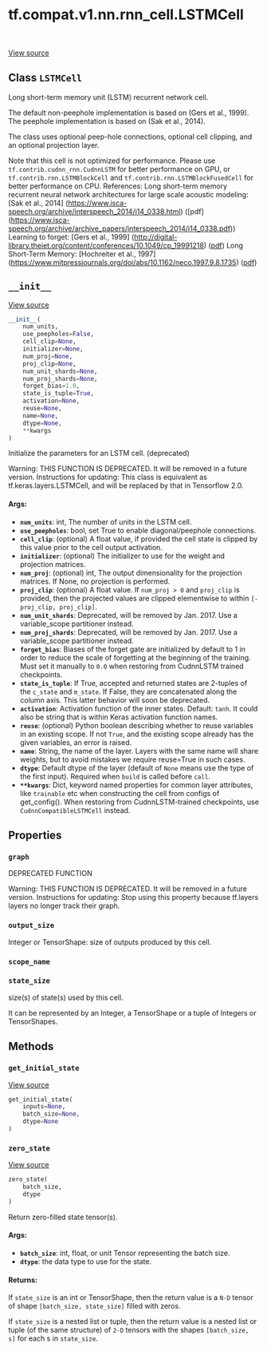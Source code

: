 <div itemscope itemtype="http://developers.google.com/ReferenceObject">
<meta itemprop="name" content="tf.compat.v1.nn.rnn_cell.LSTMCell" />
<meta itemprop="path" content="Stable" />
<meta itemprop="property" content="graph"/>
<meta itemprop="property" content="output_size"/>
<meta itemprop="property" content="scope_name"/>
<meta itemprop="property" content="state_size"/>
<meta itemprop="property" content="__init__"/>
<meta itemprop="property" content="get_initial_state"/>
<meta itemprop="property" content="zero_state"/>
</div>

# tf.compat.v1.nn.rnn_cell.LSTMCell

<!-- Insert buttons and diff -->

<table class="tfo-notebook-buttons tfo-api" align="left">
</table>

<a target="_blank" href="/code/stable/tensorflow/python/ops/rnn_cell_impl.py">View source</a>



## Class `LSTMCell`

Long short-term memory unit (LSTM) recurrent network cell.



<!-- Placeholder for "Used in" -->

The default non-peephole implementation is based on (Gers et al., 1999).
The peephole implementation is based on (Sak et al., 2014).

The class uses optional peep-hole connections, optional cell clipping, and
an optional projection layer.

Note that this cell is not optimized for performance. Please use
`tf.contrib.cudnn_rnn.CudnnLSTM` for better performance on GPU, or
`tf.contrib.rnn.LSTMBlockCell` and `tf.contrib.rnn.LSTMBlockFusedCell` for
better performance on CPU.
References:
  Long short-term memory recurrent neural network architectures for large
  scale acoustic modeling:
    [Sak et al., 2014]
    (https://www.isca-speech.org/archive/interspeech_2014/i14_0338.html)
    ([pdf]
    (https://www.isca-speech.org/archive/archive_papers/interspeech_2014/i14_0338.pdf))
  Learning to forget:
    [Gers et al., 1999]
    (http://digital-library.theiet.org/content/conferences/10.1049/cp_19991218)
    ([pdf](https://arxiv.org/pdf/1409.2329.pdf))
  Long Short-Term Memory:
    [Hochreiter et al., 1997]
    (https://www.mitpressjournals.org/doi/abs/10.1162/neco.1997.9.8.1735)
    ([pdf](http://ml.jku.at/publications/older/3504.pdf))

<h2 id="__init__"><code>__init__</code></h2>

<a target="_blank" href="/code/stable/tensorflow/python/ops/rnn_cell_impl.py">View source</a>

``` python
__init__(
    num_units,
    use_peepholes=False,
    cell_clip=None,
    initializer=None,
    num_proj=None,
    proj_clip=None,
    num_unit_shards=None,
    num_proj_shards=None,
    forget_bias=1.0,
    state_is_tuple=True,
    activation=None,
    reuse=None,
    name=None,
    dtype=None,
    **kwargs
)
```

Initialize the parameters for an LSTM cell. (deprecated)

Warning: THIS FUNCTION IS DEPRECATED. It will be removed in a future version.
Instructions for updating:
This class is equivalent as tf.keras.layers.LSTMCell, and will be replaced by that in Tensorflow 2.0.

#### Args:


* <b>`num_units`</b>: int, The number of units in the LSTM cell.
* <b>`use_peepholes`</b>: bool, set True to enable diagonal/peephole connections.
* <b>`cell_clip`</b>: (optional) A float value, if provided the cell state is clipped
  by this value prior to the cell output activation.
* <b>`initializer`</b>: (optional) The initializer to use for the weight and
  projection matrices.
* <b>`num_proj`</b>: (optional) int, The output dimensionality for the projection
  matrices.  If None, no projection is performed.
* <b>`proj_clip`</b>: (optional) A float value.  If `num_proj > 0` and `proj_clip` is
  provided, then the projected values are clipped elementwise to within
  `[-proj_clip, proj_clip]`.
* <b>`num_unit_shards`</b>: Deprecated, will be removed by Jan. 2017. Use a
  variable_scope partitioner instead.
* <b>`num_proj_shards`</b>: Deprecated, will be removed by Jan. 2017. Use a
  variable_scope partitioner instead.
* <b>`forget_bias`</b>: Biases of the forget gate are initialized by default to 1 in
  order to reduce the scale of forgetting at the beginning of the
  training. Must set it manually to `0.0` when restoring from CudnnLSTM
  trained checkpoints.
* <b>`state_is_tuple`</b>: If True, accepted and returned states are 2-tuples of the
  `c_state` and `m_state`.  If False, they are concatenated along the
  column axis.  This latter behavior will soon be deprecated.
* <b>`activation`</b>: Activation function of the inner states.  Default: `tanh`. It
  could also be string that is within Keras activation function names.
* <b>`reuse`</b>: (optional) Python boolean describing whether to reuse variables in
  an existing scope.  If not `True`, and the existing scope already has
  the given variables, an error is raised.
* <b>`name`</b>: String, the name of the layer. Layers with the same name will share
  weights, but to avoid mistakes we require reuse=True in such cases.
* <b>`dtype`</b>: Default dtype of the layer (default of `None` means use the type of
  the first input). Required when `build` is called before `call`.
* <b>`**kwargs`</b>: Dict, keyword named properties for common layer attributes, like
  `trainable` etc when constructing the cell from configs of get_config().
  When restoring from CudnnLSTM-trained checkpoints, use
  `CudnnCompatibleLSTMCell` instead.



## Properties

<h3 id="graph"><code>graph</code></h3>

DEPRECATED FUNCTION

Warning: THIS FUNCTION IS DEPRECATED. It will be removed in a future version.
Instructions for updating:
Stop using this property because tf.layers layers no longer track their graph.

<h3 id="output_size"><code>output_size</code></h3>

Integer or TensorShape: size of outputs produced by this cell.


<h3 id="scope_name"><code>scope_name</code></h3>




<h3 id="state_size"><code>state_size</code></h3>

size(s) of state(s) used by this cell.

It can be represented by an Integer, a TensorShape or a tuple of Integers
or TensorShapes.



## Methods

<h3 id="get_initial_state"><code>get_initial_state</code></h3>

<a target="_blank" href="/code/stable/tensorflow/python/ops/rnn_cell_impl.py">View source</a>

``` python
get_initial_state(
    inputs=None,
    batch_size=None,
    dtype=None
)
```




<h3 id="zero_state"><code>zero_state</code></h3>

<a target="_blank" href="/code/stable/tensorflow/python/ops/rnn_cell_impl.py">View source</a>

``` python
zero_state(
    batch_size,
    dtype
)
```

Return zero-filled state tensor(s).


#### Args:


* <b>`batch_size`</b>: int, float, or unit Tensor representing the batch size.
* <b>`dtype`</b>: the data type to use for the state.


#### Returns:

If `state_size` is an int or TensorShape, then the return value is a
`N-D` tensor of shape `[batch_size, state_size]` filled with zeros.

If `state_size` is a nested list or tuple, then the return value is
a nested list or tuple (of the same structure) of `2-D` tensors with
the shapes `[batch_size, s]` for each s in `state_size`.






